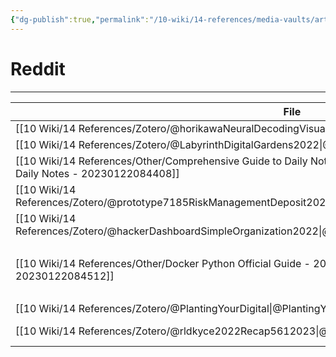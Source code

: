 ```yaml
---
{"dg-publish":true,"permalink":"/10-wiki/14-references/media-vaults/articles/","tags":["index"]}
---
```


# Reddit
---
| File                                                                                                                                        | Related                                                                               | Rating |
| ------------------------------------------------------------------------------------------------------------------------------------------- | ------------------------------------------------------------------------------------- | ------ |
| [[10 Wiki/14 References/Zotero/@horikawaNeuralDecodingVisual2013\|@horikawaNeuralDecodingVisual2013]]                                    | [[100 Zettelkasten/Dream\|Dreams]]                                                 | 9      |
| [[10 Wiki/14 References/Zotero/@LabyrinthDigitalGardens2022\|@LabyrinthDigitalGardens2022]]                                              | [[Digital Garden\|Digital Garden]]                                                    | 8      |
| [[10 Wiki/14 References/Other/Comprehensive Guide to Daily Notes - 20230122084408\|Comprehensive Guide to Daily Notes - 20230122084408]] | [[Obsidian\|Obsidian]]                                                                | 8      |
| [[10 Wiki/14 References/Zotero/@prototype7185RiskManagementDeposit2023\|@prototype7185RiskManagementDeposit2023]]                        | [[100 Zettelkasten/Risk Management\|Risk Management]]                              | 7      |
| [[10 Wiki/14 References/Zotero/@hackerDashboardSimpleOrganization2022\|@hackerDashboardSimpleOrganization2022]]                          | [[Obsidian\|Obsidian]]                                                                | 7      |
| [[10 Wiki/14 References/Other/Docker Python Official Guide - 20230122084512\|Docker Python Official Guide - 20230122084512]]             | <ul><li>[[Docker\\|Docker]]</li><li>[[100 Zettelkasten/Python.md\\|Python]]</li></ul> | 7      |
| [[10 Wiki/14 References/Zotero/@PlantingYourDigital\|@PlantingYourDigital]]                                                              | [[Digital Garden\|Digital Garden]]                                                    | 6.5    |
| [[10 Wiki/14 References/Zotero/@rldkyce2022Recap5612023\|@rldkyce2022Recap5612023]]                                                      | [[100 Zettelkasten/Trading System\|Trading System]]                                | 6      |
